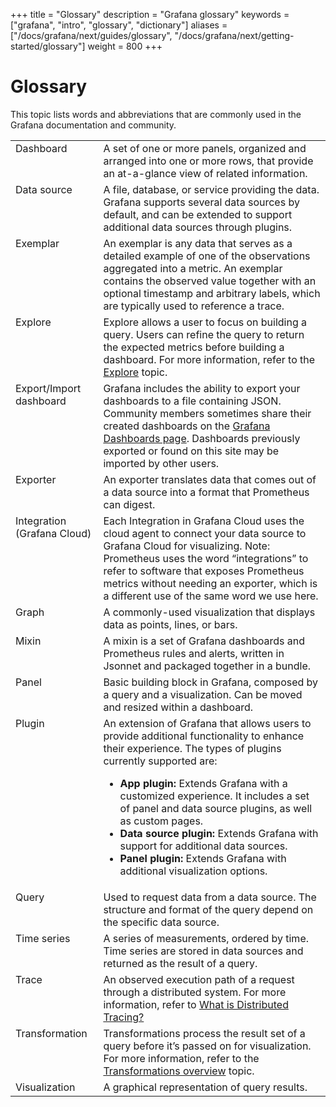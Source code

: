 +++
title = "Glossary"
description = "Grafana glossary"
keywords = ["grafana", "intro", "glossary", "dictionary"]
aliases = ["/docs/grafana/next/guides/glossary", "/docs/grafana/next/getting-started/glossary"]
weight = 800
+++

# Glossary

This topic lists words and abbreviations that are commonly used in the Grafana documentation and community.

<table>
  <tr>
    <td style="vertical-align: top">Dashboard</td>
    <td>
      A set of one or more panels, organized and arranged into one or more rows, that provide an at-a-glance view of related information.
    </td>
  </tr>
  <tr>
    <td style="vertical-align: top">Data source</td>
    <td>
      A file, database, or service providing the data. Grafana supports several data sources by default, and can be extended to support additional data sources through plugins.
    </td>
  </tr>
  <tr>
    <td style="vertical-align: top">Exemplar</td>
    <td>
      An exemplar is any data that serves as a detailed example of one of the observations aggregated into a metric. An exemplar contains the observed value together with an optional timestamp and arbitrary labels, which are typically used to reference a trace.
    </td>
  </tr>
  <tr>
    <td style="vertical-align: top">Explore</td>
    <td>
      Explore allows a user to focus on building a query. Users can refine the query to return the expected metrics before building a dashboard. For more information, refer to the <a href="https://grafana.com/docs/grafana/next/explore">Explore</a> topic.
    </td>
  </tr>
  <tr>
    <td style="vertical-align: top">Export/Import dashboard</td>
    <td>
      Grafana includes the ability to export your dashboards to a file containing JSON. Community members sometimes share their created dashboards on the <a href="https://grafana.com/grafana/dashboards">Grafana Dashboards page</a>. Dashboards previously exported or found on this site may be imported by other users.
    </td>
  </tr>
  <tr>
    <td style="vertical-align: top">Exporter</td>
    <td>
      An exporter translates data that comes out of a data source into a format that Prometheus can digest.
    </td>
  </tr>
  <tr>
    <td style="vertical-align: top">Integration (Grafana Cloud)</td>
    <td>
      Each Integration in Grafana Cloud uses the cloud agent to connect your data source to Grafana Cloud for visualizing. Note: Prometheus uses the word “integrations” to refer to software that exposes Prometheus metrics without needing an exporter, which is a different use of the same word we use here.
    </td>
  </tr>
  <tr>
    <td style="vertical-align: top">Graph</td>
    <td>
      A commonly-used visualization that displays data as points, lines, or bars.
    </td>
  </tr>
  <tr>
    <td style="vertical-align: top">Mixin</td>
    <td>
      A mixin is a set of Grafana dashboards and Prometheus rules and alerts, written in Jsonnet and packaged together in a bundle.
    </td>
  </tr>
  <tr>
    <td style="vertical-align: top">Panel</td>
    <td>
      Basic building block in Grafana, composed by a query and a visualization. Can be moved and resized within a dashboard.
    </td>
  </tr>
  <tr>
    <td style="vertical-align: top">Plugin</td>
    <td>
      An extension of Grafana that allows users to provide additional functionality to enhance their experience. The types of plugins currently supported are:
      <ul>
        <li>
          <b>App plugin:</b> Extends Grafana with a customized experience. It includes a set of panel and data source plugins, as well as custom pages.
        </li>
        <li>
          <b>Data source plugin:</b> Extends Grafana with support for additional data sources.
        </li>
        <li>
          <b>Panel plugin:</b> Extends Grafana with additional visualization options.
        </li>
      </ul>
    </td>
  </tr>
  <tr>
    <td style="vertical-align: top">Query</td>
    <td>
      Used to request data from a data source. The structure and format of the query depend on the specific data source.
    </td>
  </tr>
  <tr>
    <td style="vertical-align: top">Time series</td>
    <td>
      A series of measurements, ordered by time. Time series are stored in data sources and returned as the result of a query.
    </td>
  </tr>
  <tr>
    <td style="vertical-align: top">Trace</td>
    <td>
      An observed execution path of a request through a distributed system. For more information, refer to <a href="https://opentracing.io/docs/overview/what-is-tracing/">What is Distributed Tracing?</a>
    </td>
  </tr>
  <tr>
    <td style="vertical-align: top">Transformation</td>
    <td>
      Transformations process the result set of a query before it’s passed on for visualization. For more information, refer to the <a href="https://grafana.com/docs/grafana/next/panels/transformations">Transformations overview</a> topic.
    </td>
  </tr>
  <tr>
    <td style="vertical-align: top">Visualization</td>
    <td>A graphical representation of query results.</td>
  </tr>
</table>
